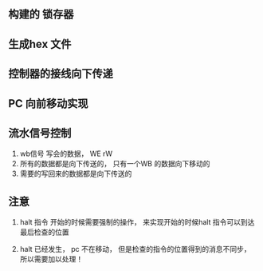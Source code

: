 ## 构建的 锁存器

## 生成hex 文件

## 控制器的接线向下传递

## PC 向前移动实现

## 流水信号控制
1. wb信号 写会的数据， WE rW
2. 所有的数据都是向下传送的， 只有一个WB 的数据向下移动的
3. 需要的写回来的数据都是向下传送的


## 注意
1. halt 指令 开始的时候需要强制的操作， 来实现开始的时候halt 指令可以到达最后检查的位置

2. halt 已经发生， pc 不在移动， 但是检查的指令的位置得到的消息不同步， 所以需要加以处理！